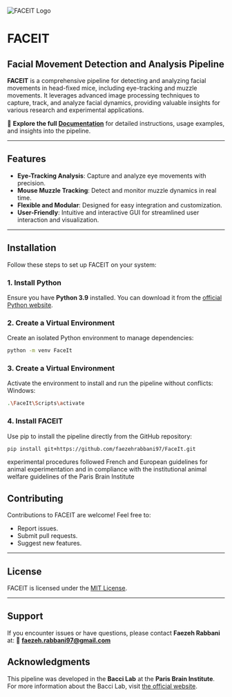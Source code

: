 ![FACEIT Logo](figures/logo.png)
# FACEIT

## Facial Movement Detection and Analysis Pipeline

**FACEIT** is a comprehensive pipeline for detecting and analyzing facial movements in head-fixed mice, including eye-tracking and muzzle movements. It leverages advanced image processing techniques to capture, track, and analyze facial dynamics, providing valuable insights for various research and experimental applications.

📖 **Explore the full [Documentation](https://faceit.readthedocs.io/)** for detailed instructions, usage examples, and insights into the pipeline.

---

## Features

- **Eye-Tracking Analysis**: Capture and analyze eye movements with precision.
- **Mouse Muzzle Tracking**: Detect and monitor muzzle dynamics in real time.
- **Flexible and Modular**: Designed for easy integration and customization.
- **User-Friendly**: Intuitive and interactive GUI for streamlined user interaction and visualization.

---

## Installation

Follow these steps to set up FACEIT on your system:

### 1. Install Python
Ensure you have **Python 3.9** installed. You can download it from the [official Python website](https://www.python.org/downloads/).

### 2. Create a Virtual Environment
Create an isolated Python environment to manage dependencies:

```bash
python -m venv FaceIt
```
### 3. Create a Virtual Environment
Activate the environment to install and run the pipeline without conflicts:
Windows:

```bash
.\FaceIt\Scripts\activate
```

### 4. Install FACEIT
Use pip to install the pipeline directly from the GitHub repository:

```bash
pip install git+https://github.com/faezehrabbani97/FaceIt.git
```


experimental procedures followed French and European guidelines for animal experimentation and in compliance with the institutional animal welfare guidelines of the Paris Brain Institute

## Contributing

Contributions to FACEIT are welcome! Feel free to:

- Report issues.
- Submit pull requests.
- Suggest new features.

---

## License

FACEIT is licensed under the [MIT License](https://opensource.org/licenses/MIT).

---

## Support

If you encounter issues or have questions, please contact **Faezeh Rabbani** at:
📧 **[faezeh.rabbani97@gmail.com](mailto:faezeh.rabbani97@gmail.com)**

## Acknowledgments

This pipeline was developed in the **Bacci Lab** at the **Paris Brain Institute**.
For more information about the Bacci Lab, visit [the official website](https://baccilab.org).
